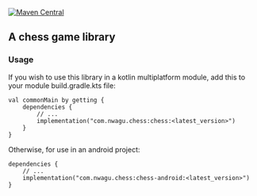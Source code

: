 [![Maven Central](https://img.shields.io/maven-central/v/com.nwagu.chess/chess.svg?label=Maven%20Central)](https://search.maven.org/search?q=g:%22com.nwagu.chess%22%20AND%20a:%22chess%22)

## A chess game library

### Usage

If you wish to use this library in a kotlin multiplatform module, add this to your module build.gradle.kts file:

```
val commonMain by getting {
    dependencies {
        // ...
        implementation("com.nwagu.chess:chess:<latest_version>")
    }
}
```

Otherwise, for use in an android project:

```
dependencies {
    // ...
    implementation("com.nwagu.chess:chess-android:<latest_version>")
}
```
